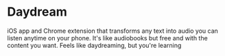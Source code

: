Daydream
========

iOS app and Chrome extension that transforms any text into audio you can listen anytime on your phone. It's like audiobooks but free and with the content you want. Feels like daydreaming, but you're learning
